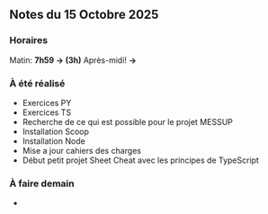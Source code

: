 ## Notes du 15 Octobre 2025

### Horaires 
Matin: **7h59 → (3h)**
Après-midi! **→**

### À été réalisé
- Exercices PY
- Exercices TS
- Recherche de ce qui est possible pour le projet MESSUP
- Installation Scoop
- Installation Node
- Mise a jour cahiers des charges
- Début petit projet Sheet Cheat avec les principes de TypeScript 

### À faire demain
- 